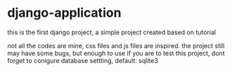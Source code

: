 # django-application
this is the first django project, a simple project created based on tutorial 


not all the codes are mine, css files and js files are inspired.
the project still may have some bugs, but enough to use
if you are to test this project, dont forget to conigure database settting, default: sqlite3
